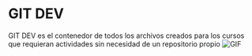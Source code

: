 # GIT DEV
GIT DEV es el contenedor de todos los archivos creados para los cursos que requieran actividades sin necesidad de un repositorio propio
![GIF](https://tenor.com/view/grant-yapping-lucky-star-speech-bubble-gif-5332780545471097334)